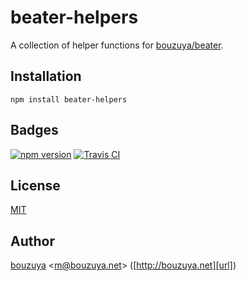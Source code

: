 # beater-helpers

A collection of helper functions for [bouzuya/beater][].

[bouzuya/beater]: https://github.com/bouzuya/beater

## Installation

```
npm install beater-helpers
```

## Badges

[![npm version][npm-badge-url]][npm-url]
[![Travis CI][travisci-badge-url]][travisci-url]

[npm-badge-url]: https://img.shields.io/npm/v/beater-helpers.svg
[npm-url]: https://www.npmjs.com/package/beater-helpers
[travisci-badge-url]: https://img.shields.io/travis/bouzuya/beater-helpers.svg
[travisci-url]: https://travis-ci.org/bouzuya/beater-helpers

## License

[MIT](LICENSE)

## Author

[bouzuya][user] &lt;[m@bouzuya.net][email]&gt; ([http://bouzuya.net][url])

[user]: https://github.com/bouzuya
[email]: mailto:m@bouzuya.net
[url]: http://bouzuya.net
